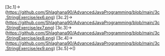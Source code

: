 [3c.1]->(https://github.com/Shlaghana90/AdvancedJavaProgramming/blob/main/3c.StringExercise/ex6.png)
[3c.2]->(https://github.com/Shlaghana90/AdvancedJavaProgramming/blob/main/3c.StringExercise/ex7.png)
[3c.3]->(https://github.com/Shlaghana90/AdvancedJavaProgramming/blob/main/3c.StringExercise/ex8.png)
[3c.4]->(https://github.com/Shlaghana90/AdvancedJavaProgramming/blob/main/3c.StringExercise/ex9.png)
[3c.5]->()
